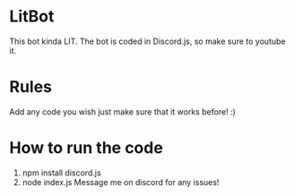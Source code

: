 # LitBot
This bot kinda LIT. The bot is coded in Discord.js, so make sure to youtube it.

# Rules
Add any code you wish just make sure that it works before! :)

# How to run the code
1) npm install discord.js
2) node index.js
Message me on discord for any issues!
